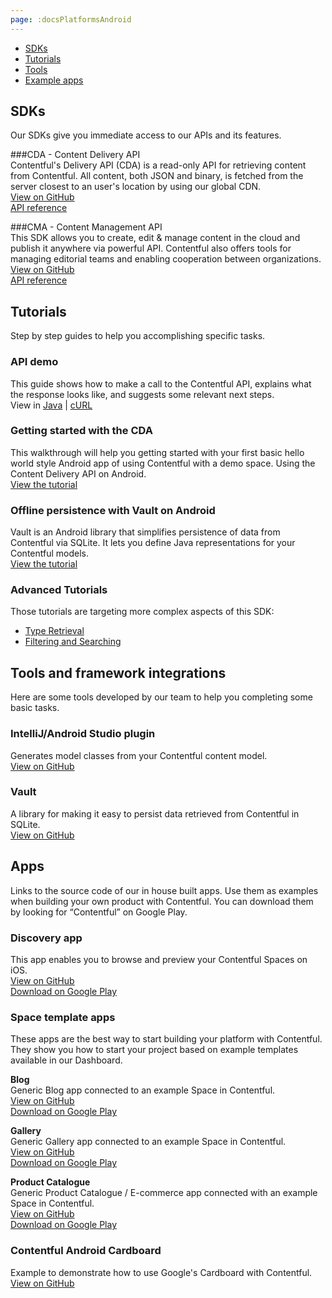 ```yaml
---
page: :docsPlatformsAndroid
---
```


- [SDKs](#sdks)
- [Tutorials](#tutorials)
- [Tools](#tools-and-framework-integrations)
- [Example apps](#apps)

## SDKs
Our SDKs give you immediate access to our APIs and its features.

###CDA - Content Delivery API<br>
Contentful's Delivery API (CDA) is a read-only API for retrieving content from Contentful. All content, both JSON and binary, is fetched from the server closest to an user's location by using our global CDN.<br>
[View on GitHub](https://github.com/contentful/contentful.java)<br>
[API reference](https://contentful.github.io/contentful.java/)

###CMA - Content Management API<br>
This SDK allows you to create, edit & manage content in the cloud and publish it anywhere via powerful API. Contentful also offers tools for managing editorial teams and enabling cooperation between organizations.<br>
[View on GitHub](https://github.com/contentful/contentful-management.java)<br>
[API reference](http://contentful.github.io/contentful-management.java/)

## Tutorials
Step by step guides to help you accomplishing specific tasks.

### API demo
This guide shows how to make a call to the Contentful API, explains what the response looks like, and suggests some relevant next steps.<br>
View in [Java](/developers/api-demo/java/) |
[cURL](/developers/api-demo/curl/)

### Getting started with the CDA
This walkthrough will help you getting started with your first basic hello world style Android app of using Contentful with a demo space.
Using the Content Delivery API on Android.<br>
[View the tutorial](/developers/docs/android/tutorials/getting-started-with-contentful-and-android/)

### Offline persistence with Vault on Android
Vault is an Android library that simplifies persistence of data from Contentful via SQLite. It lets you define Java representations for your Contentful models.<br>
[View the tutorial](/developers/docs/android/tutorials/offline-persistence-with-vault/)

### Advanced Tutorials
Those tutorials are targeting more complex aspects of this SDK:

- [Type Retrieval](/developers/docs/android/tutorials/advanced-types/)
- [Filtering and Searching](/developers/docs/android/tutorials/advanced-filtering-and-searching/)

## Tools and framework integrations
Here are some tools developed by our team to help you completing some basic tasks.

### IntelliJ/Android Studio plugin
Generates model classes from your Contentful content model.<br>
[View on GitHub](https://github.com/contentful/cf-generator-intellij)

### Vault
A library for making it easy to persist data retrieved from Contentful in SQLite.<br>
[View on GitHub](https://github.com/contentful/vault)

## Apps
Links to the source code of our in house built apps. Use them as examples when building your own product with Contentful.
You can download them by looking for “Contentful” on Google Play.

### Discovery app
This app enables you to browse and preview your Contentful Spaces on iOS.<br>
[View on GitHub](https://github.com/contentful/discovery-app-android)<br>
[Download on Google Play](https://play.google.com/store/apps/details?id=discovery.contentful)

### Space template apps
These apps are the best way to start building your platform with Contentful. They show you how to start your project based on example templates available in our Dashboard.

**Blog**<br>
Generic Blog app connected to an example Space in Contentful.<br>
[View on GitHub](https://github.com/contentful/blog-app-android)<br>
[Download on Google Play](https://play.google.com/store/apps/details?id=blog.contentful)

**Gallery**<br>
Generic Gallery app connected to an example Space in Contentful.<br>
[View on GitHub](https://github.com/contentful/gallery-app-android)<br>
[Download on Google Play](https://play.google.com/store/apps/details?id=gallery.templates.contentful)

**Product Catalogue**<br>
Generic Product Catalogue / E-commerce app connected with an example Space in Contentful.<br>
[View on GitHub](https://github.com/contentful/product-catalogue-android)<br>
[Download on Google Play](https://play.google.com/store/apps/details?id=catalogue.contentful)

### Contentful Android Cardboard
Example to demonstrate how to use Google's Cardboard with Contentful.<br>
[View on GitHub](https://github.com/contentful-labs/contentful-cardboard)
